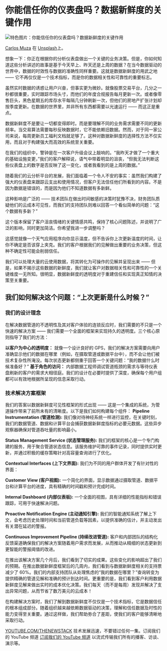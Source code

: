 # 你能信任你的仪表盘吗？数据新鲜度的关键作用

![特色图片：你能信任你的仪表盘吗？数据新鲜度的关键作用](https://cdn.thenewstack.io/media/2025/03/b905b7b7-carlos-muza-hpjsku2uysu-unsplash-1024x729.jpg)

[Carlos Muza](https://unsplash.com/@kmuza?utm_content=creditCopyText&utm_medium=referral&utm_source=unsplash) 在 [Unsplash](https://unsplash.com/photos/laptop-computer-on-glass-top-table-hpjSkU2UYSU?utm_content=creditCopyText&utm_medium=referral&utm_source=unsplash)上。

想象一下：你正在根据你的分析仪表盘做出一个关键的业务决策。但是，你如何知道这些分析讲述的故事是基于今天早上、昨天还是上周的数据？在当今数据驱动的世界中，数据的时效性与数据的准确性同样重要。这就是数据新鲜度的用武之地 —— 它不再仅仅是一个技术指标，而是你的数据相关性和可靠性的重要标志。

虽然实时数据的诱惑让用户兴奋，但事实更为微妙。就像股票交易平台，几分之一秒都很重要，实时跟踪市场头寸，而他们的年度合规报告每月更新一次。或者像零售巨头，黑色星期五的库存水平每隔几分钟刷新一次，但他们的房地产扩张计划却按季度更新。在数据的世界里，并非所有东西都需要以光速运行 —— 而这正是重点。

数据新鲜度不是要让一切都变得即时。而是要理解不同的业务需求需要不同的更新频率。当交易算法需要每秒反映数据时，它不能依赖旧数据。然而，对于同一家公司来说，每周更新员工福利文档就足够了。这种对数据新鲜度的选择性方法不仅实用，而且对于构建强大而高效的系统至关重要。

在我们的组织中，警钟是在一次客户升级会议上敲响的。“我昨天才做了一个重大的基础设施变更，”我们的客户解释说，语气中带着明显的沮丧，“但我无法判断这些仪表盘上的数字是否反映了这一变化，或者我看到的是上周的数据。”

随着我们的云分析平台的发展，我们面临着一个令人不安的事实：虽然我们构建了强大的仪表盘来跟踪云支出和使用情况，但客户无法信任他们所看到的内容。不是因为数据是错误的，而是因为他们不知道数据有多新鲜。

这种影响是广泛的 —— 技术团队在做出时间敏感的决策时犹豫不决，财务团队质疑他们的云成本可见性，而我们的支持团队则难以回答一个看似简单的问题：“这个数据有多新？”

这个版本保留了客户沮丧情绪的关键情感共鸣，保持了核心问题陈述，并说明了广泛的影响，同时更加简洁。你希望我进一步调整吗？

这感觉就像一个天气应用程序向你显示温度，但不告诉你上次更新温度的时间，让你不确定是否该穿上夹克。我们的客户根据我们的见解做出重要的业务决策，但这种不确定性可能会削弱信任。

我们可以处理大量的云使用数据，将其转化为可操作的见解并呈现出来 —— 但是，如果不揭示这些数据的新鲜度，我们就让客户对数据相关性和可靠性的一个关键维度一无所知。很明显，数据新鲜度的透明度对于重建信任和实现真正知情的决策至关重要。

## 我们如何解决这个问题：“上次更新是什么时候？”

### 我们的设计理念

在解决数据管道的不透明性及其对客户体验的连锁反应时，我们需要的不只是一个快速的解决方案 —— 我们需要一个全面的框架来实现持久的透明度。三个核心原则指导了我们的方法：

**以客户为中心的透明度：** 就像一个设计良好的 GPS，我们的解决方案需要向用户准确显示他们的数据在哪里（例如，在摄取管道或数据平台中），而不会让他们被技术复杂性所淹没。每次状态更新都侧重于回答一个关键问题：“我的数据什么时候准备好？”
**基于角色的访问：** 内部数据工程师调试管道瓶颈的需求与等待仪表盘刷新的客户的需求大相径庭。我们的设计在必要时提供了深度，确保每个用户组都可以有效地根据所呈现的信息采取行动。

### 技术解决方案框架

我们的答案以数据新鲜度可见性框架的形式出现 —— 这是一个集成的系统，为管道操作带来了前所未有的清晰度。以下是我们如何构建每个组件：
**Pipeline Instrumentation (管道检测):** 我们像对待神经系统一样进行监控，在关键时刻，我们的数据管道、数据和计算平台会捕获数据新鲜度指标的必要元数据。这些异步观察器确保对管道吞吐量的影响最小。

**Status Management Service (状态管理服务):** 我们的框架的核心是一个专门构建的服务，用于聚合管道状态信息。该服务维护可靠的事件记录，同时提供实时更新，并通过积极的缓存策略针对高容量查询进行了优化。

**Contextual Interfaces (上下文界面):** 我们为不同的用户群体开发了有针对性的界面：

**Customer View (客户视图):** 一个简化的界面，显示数据通过摄取管道、数据平台和计算平台的进度，具有精确的时间戳和预计完成时间。

**Internal Dashboard (内部仪表板):** 一个全面的视图，具有详细的性能指标和错误跟踪，可用于快速解决问题。

**Proactive Notification Engine (主动通知引擎):** 我们的智能通知系统了解上下文，会考虑历史处理时间和当前管道负载等因素，以提供准确的估计，并主动发出有关潜在延迟的警报。

**Continuous Improvement Pipeline (持续改进管道):** 客户和内部团队的结构化反馈渠道确保我们的解决方案随着用户需求而发展，从而推动从精细的状态更新到更智能的警报阈值的改进。

在推出该解决方案几个月后，我们看到了切实的成果。这些变化的影响超出了我们的预期。在推出数据新鲜度框架后的几周内，我们看到与数据新鲜度相关的支持票减少了 60%。我们的内部支持团队从处理焦虑的“我的数据在哪里？”查询转变为提供精确的管道见解和准确的预计到达时间。更重要的是，我们看到客户利用数据新鲜度见解来做出实时的成本优化决策。我们每天（而不是每周）发现并解决了支出异常问题，从而节省了数万美元的云成本！

在构建解决方案时，我们了解到数据新鲜度不仅仅是一个技术指标，它是数据信任的根本组成部分。随着组织越来越依赖数据驱动的决策，理解和信任数据及时性的能力变得至关重要。通过这样做，我们帮助弥合了差距，使我们的客户能够清晰地采取行动。

[YOUTUBE.COM/THENEWSTACK](https://youtube.com/thenewstack?sub_confirmation=1)
技术发展迅速，不要错过任何一集。订阅我们的 YouTube 频道 [订阅我们的 YouTube 频道](https://youtube.com/thenewstack?sub_confirmation=1) 以流式传输我们所有的播客、访谈、演示等。
